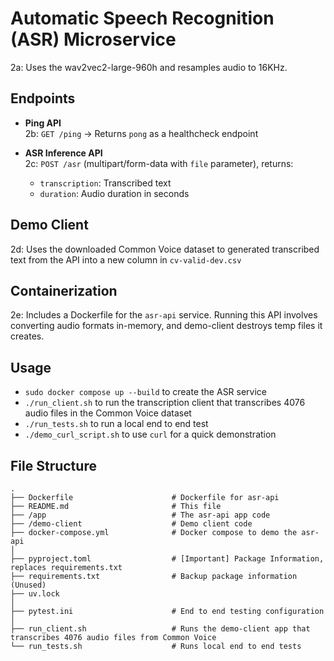 # Automatic Speech Recognition (ASR) Microservice

2a: Uses the wav2vec2-large-960h and resamples audio to 16KHz.

## Endpoints

- **Ping API**  
  2b: `GET /ping` → Returns `pong` as a healthcheck endpoint

- **ASR Inference API**  
  2c: `POST /asr` (multipart/form-data with `file` parameter), returns:
  - `transcription`: Transcribed text
  - `duration`: Audio duration in seconds

## Demo Client
2d: Uses the downloaded Common Voice dataset to generated transcribed text from
    the API into a new column in `cv-valid-dev.csv`

## Containerization
2e: Includes a Dockerfile for the `asr-api` service. Running this API involves converting audio formats in-memory, and demo-client destroys temp files it creates.

## Usage
- `sudo docker compose up --build` to create the ASR service
- `./run_client.sh` to run the transcription client that transcribes 4076 audio files in the Common Voice dataset
- `./run_tests.sh` to run a local end to end test
- `./demo_curl_script.sh` to use `curl` for a quick demonstration

## File Structure
```
.
├── Dockerfile                      # Dockerfile for asr-api
├── README.md                       # This file
├── /app                            # The asr-api app code
├── /demo-client                    # Demo client code
├── docker-compose.yml              # Docker compose to demo the asr-api
│
├── pyproject.toml                  # [Important] Package Information, replaces requirements.txt
├── requirements.txt                # Backup package information (Unused)
├── uv.lock                         
│
├── pytest.ini                      # End to end testing configuration
│
├── run_client.sh                   # Runs the demo-client app that transcribes 4076 audio files from Common Voice
└── run_tests.sh                    # Runs local end to end tests    
```
